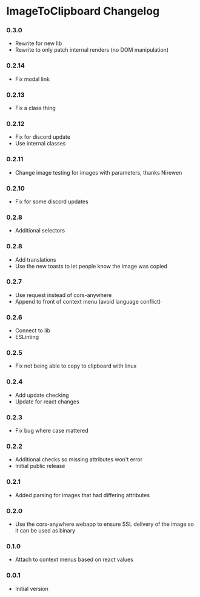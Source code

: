 # ImageToClipboard Changelog

### 0.3.0

 - Rewrite for new lib
 - Rewrite to only patch internal renders (no DOM manipulation)

### 0.2.14

 - Fix modal link

### 0.2.13

 - Fix a class thing

### 0.2.12

 - Fix for discord update
 - Use internal classes

### 0.2.11

 - Change image testing for images with parameters, thanks Nirewen

### 0.2.10

 - Fix for some discord updates

### 0.2.8

 - Additional selectors

### 0.2.8

 - Add translations
 - Use the new toasts to let people know the image was copied

### 0.2.7

 - Use request instead of cors-anywhere
 - Append to front of context menu (avoid language conflict)

### 0.2.6

 - Connect to lib
 - ESLinting

### 0.2.5

 - Fix not being able to copy to clipboard with linux

### 0.2.4

 - Add update checking
 - Update for react changes

### 0.2.3

 - Fix bug where case mattered

### 0.2.2

 - Additional checks so missing attributes won't error
 - Initial public release

### 0.2.1

 - Added parsing for images that had differing attributes

### 0.2.0

 - Use the cors-anywhere webapp to ensure SSL delivery of the image so it can be used as binary

### 0.1.0

 - Attach to context menus based on react values

### 0.0.1

 - Initial version